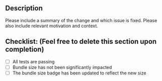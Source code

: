 <!--

For more information on any of the below, please see our Contributing guidelines:
https://github.com/FormidableLabs/react-fast-compare/blob/master/CONTRIBUTING.md#before-submitting-a-pr

-->

## Description

Please include a summary of the change and which issue is fixed. Please also include relevant motivation and context.

## Checklist: (Feel free to delete this section upon completion)

- [ ] All tests are passing
- [ ] Bundle size has not been significantly impacted
- [ ] The bundle size badge has been updated to reflect the new size
